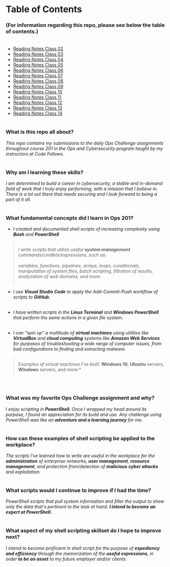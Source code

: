 # Table of Contents

### (For information regarding this repo, please see below the table of contents.)<br><br>
 
- [Reading Notes Class 02](Class_02.md)
- [Reading Notes Class 03](Class_03.md)
- [Reading Notes Class 04](https://github.com/ShayCrane/201-Reading-Notes/blob/main/Class04.md)
- [Reading Notes Class 05](https://github.com/ShayCrane/201-Reading-Notes/blob/main/Class05.md)
- [Reading Notes Class 06](https://github.com/ShayCrane/201-Reading-Notes/blob/main/Class06.md)
- [Reading Notes Class 07](https://github.com/ShayCrane/201-Reading-Notes/blob/main/Class07.md)
- [Reading Notes Class 08](https://github.com/ShayCrane/201-Reading-Notes/blob/main/Class08.md)
- [Reading Notes Class 09](https://github.com/ShayCrane/201-Reading-Notes/blob/main/Class09.md)
- [Reading Notes Class 10](https://github.com/ShayCrane/201-Reading-Notes/blob/main/Class10.md)
- [Reading Notes Class 11](https://github.com/ShayCrane/201-Reading-Notes/blob/main/Class11.md)
- [Reading Notes Class 12](https://github.com/ShayCrane/201-Reading-Notes/blob/main/Class12.md)
- [Reading Notes Class 13](https://github.com/ShayCrane/201-Reading-Notes/blob/main/Class13.md)
- [Reading Notes Class 14](https://github.com/ShayCrane/201-Reading-Notes/blob/main/Class14.md)
<br><br>

### **What is this repo all about?**
*This repo contains my submissions to the daily Ops Challenge assignments throughout course 201 in the Ops and Cybersecurity program taught by my instructors at Code Fellows.* <br><br>

### **Why am I learning these skills?**
*I am determined to build a career in cybersecurity, a stable and in-demand field of work that I truly enjoy performing, with a mission that I believe in. There is a lot out there that needs securing and I look forward to being a part of it all.* <br><br>

### **What fundamental concepts did I learn in Ops 201?**
- *I created and documented shell scripts of increasing complexity using **Bash** and **PowerShell***  
><br>*I write scripts that utilize useful **system management** commands/cmdlets/expressions, such as:<br><br>variables, functions, pipelines, arrays, loops, conditionals, manipulation of system files, batch scripting, filtration of results, analyzation of web domains, and more.* <br><br>

- *I use **Visual Studio Code** to apply the Add-Commit-Push workflow of scripts to **GitHub**.*<br><br>

- *I have written scripts in the **Linux Terminal** and **Windows PowerShell** that perform the same actions in a given file system.*<br><br>

- *I can "spin up" a multitude of **virtual machines** using utilities like **VirtualBox** and **cloud computing** systems like **Amazon Web Services** for purposes of troubleshooting a wide range of computer issues, from bad configurations to finding and extracting malware.*<br>
><br>*Examples of virtual machines I've built:*
**Windows 10**, **Ubuntu** servers, **Windows** servers, and more.*<br><br>

<br>

### **What was my favorite Ops Challenge assignment and why?**
*I enjoy scripting in **PowerShell**.  Once I wrapped my head around its purpose, I found an appreciation for its build and use. Any challenge using PowerShell was like an **adventure and a learning journey** for me.*<br><br> 

### **How can these examples of shell scripting be applied to the workplace?**
*The scripts I've learned how to write are useful in the workplace for the **administration** of enterprise networks, **user management**, **resource management**, and protection from/detection of **malicious cyber attacks** and exploitation.*<br><br>

### **What scripts would I continue to improve if I had the time?**
*PowerShell scripts that pull system information and filter the output to show only the data that's pertinent to the task at hand.  **I intend to become an expert at PowerShell.***<br><br>


### **What aspect of my shell scripting skillset do I hope to improve next?**
*I intend to become proficient in shell script for the purpose of **expediency and efficiency** through the memorization of the **useful expressions**, in order **to be an asset** to my future employer and/or clients.*<br><br>
